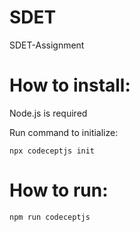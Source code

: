 # SDET
 SDET-Assignment

# How to install:

Node.js is required

Run command to initialize:
 
`npx codeceptjs init`
 
 
 # How to run:

`npm run codeceptjs`

